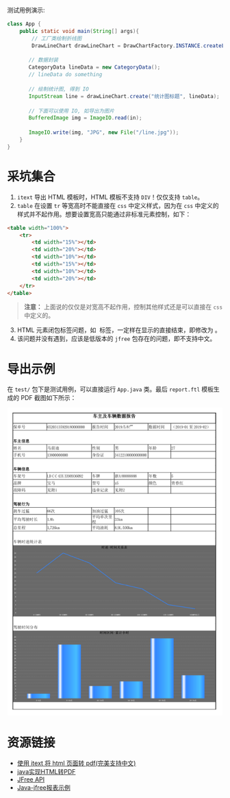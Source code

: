 测试用例演示:

```java
class App {
    public static void main(String[] args){
        // 工厂类绘制折线图
        DrawLineChart drawLineChart = DrawChartFactory.INSTANCE.createLine();
       
       // 数据封装
       CategoryData lineData = new CategoryData();
       // lineData do something
       
       // 绘制统计图, 得到 IO
       InputStream line = drawLineChart.create("统计图标题", lineData);
       
       // 下面可以使用 IO, 如导出为图片
       BufferedImage img = ImageIO.read(in);
       
       ImageIO.write(img, "JPG", new File("/line.jpg"));
    }
}
```

# 采坑集合

1. `itext` 导出 HTML 模板时，HTML 模板不支持 `DIV`！仅仅支持 `table`。
2. `table` 在设置 `tr` 等宽高时不能直接在 `css` 中定义样式，因为在 `css` 中定义的样式并不起作用。想要设置宽高只能通过非标准元素控制，如下：

```html
<table width="100%">
    <tr>
        <td width="15%"></td>
        <td width="20%"></td>
        <td width="10%"></td>
        <td width="15%"></td>
        <td width="10%"></td>
        <td width="20%"></td>
    </tr>
</table>
```

> **注意：** 上面说的仅仅是对宽高不起作用，控制其他样式还是可以直接在 `css` 中定义的。

3. HTML 元素闭包标签问题，如 <img> 标签，一定样在显示的直接结束，即修改为 <img />。
4. 该问题并没有遇到，应该是低版本的 `jfree` 包存在的问题，即不支持中文。

# 导出示例

在 `test/` 包下是测试用例，可以直接运行 `App.java` 类。最后 `report.ftl` 模板生成的 PDF 截图如下所示：

![](./_files/PDF-show.png)

# 资源链接

- [使用 itext 将 html 页面转 pdf(完美支持中文)](https://hacpai.com/article/1528278305572)
- [java实现HTML转PDF](https://my.oschina.net/960823/blog/1588166)
- [JFree API](http://tool.oschina.net/apidocs/apidoc?api=jfreechart)
- [Java-jfree报表示例](https://www.cnblogs.com/newwind/p/5680389.html)